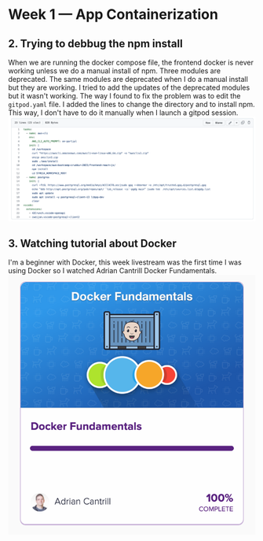 # Week 1 — App Containerization

## 2. Trying to debbug the npm install
When we are running the docker compose file, the frontend docker is never working unless we do a manual install of npm. Three modules are deprecated. The same modules are deprecated when I do a manual install but they are working. I tried to add the updates of the deprecated modules but it wasn't working. The way I found to fix the problem was to edit the `gitpod.yaml` file. I added the lines to change the directory and to install npm. This way, I don't have to do it manually when I launch a gitpod session.
![NPM](/journal/assets/npm-install.png "npm install")

## 3. Watching tutorial about Docker
I'm a beginner with Docker, this week livestream was the first time I was using Docker so I watched Adrian Cantrill Docker Fundamentals.
![ACDF](/journal/assets/DockerTuto.png "Docker Fundamentals")
